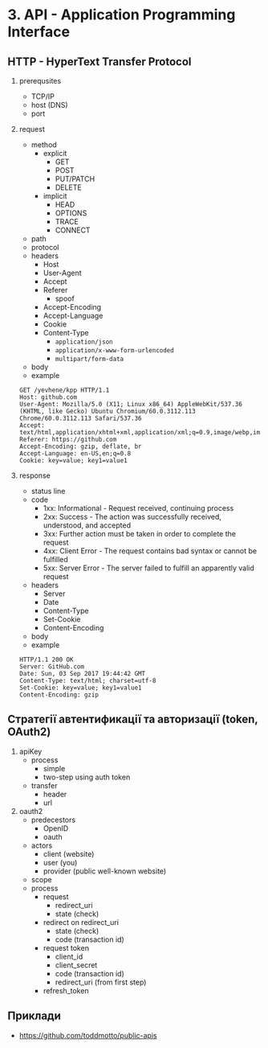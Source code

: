# 3. API - Application Programming Interface

## HTTP - HyperText Transfer Protocol
1. prerequsites
    - TCP/IP
    - host (DNS)
    - port

2. request
    - method
      - explicit
        - GET
        - POST
        - PUT/PATCH
        - DELETE
      - implicit
        - HEAD
        - OPTIONS
        - TRACE
        - CONNECT
    - path
    - protocol
    - headers
      - Host
      - User-Agent
      - Accept
      - Referer
        - spoof
      - Accept-Encoding
      - Accept-Language
      - Cookie
      - Content-Type
        - `application/json`
        - `application/x-www-form-urlencoded`
        - `multipart/form-data`
    - body
    - example
    ```
    GET /yevhene/kpp HTTP/1.1
    Host: github.com
    User-Agent: Mozilla/5.0 (X11; Linux x86_64) AppleWebKit/537.36 (KHTML, like Gecko) Ubuntu Chromium/60.0.3112.113 Chrome/60.0.3112.113 Safari/537.36
    Accept: text/html,application/xhtml+xml,application/xml;q=0.9,image/webp,image/apng,*/*;q=0.8
    Referer: https://github.com
    Accept-Encoding: gzip, deflate, br
    Accept-Language: en-US,en;q=0.8
    Cookie: key=value; key1=value1
    
    ```

3. response
    - status line
    - code
      - 1xx: Informational - Request received, continuing process
      - 2xx: Success - The action was successfully received,
      understood, and accepted
      - 3xx: Further action must be taken in order to
      complete the request
      - 4xx: Client Error - The request contains bad syntax or cannot
      be fulfilled
      - 5xx: Server Error - The server failed to fulfill an apparently
      valid request
    - headers
      - Server
      - Date
      - Content-Type
      - Set-Cookie
      - Content-Encoding
    - body
    - example
    ```
    HTTP/1.1 200 OK
    Server: GitHub.com
    Date: Sun, 03 Sep 2017 19:44:42 GMT
    Content-Type: text/html; charset=utf-8
    Set-Cookie: key=value; key1=value1
    Content-Encoding: gzip
    ```

## Стратегії автентификації та авторизації (token, OAuth2)
1. apiKey
    - process
      - simple
      - two-step using auth token
    - transfer
      - header
      - url
2. oauth2
    - predecestors
      - OpenID
      - oauth
    - actors
      - client (website)
      - user (you)
      - provider (public well-known website)
    - scope
    - process
      - request
        - redirect_uri
        - state (check)
      - redirect on redirect_uri
        - state (check)
        - code (transaction id)
      - request token
        - client_id
        - client_secret
        - code (transaction id)
        - redirect_uri (from first step)
      - refresh_token

## Приклади
- https://github.com/toddmotto/public-apis

